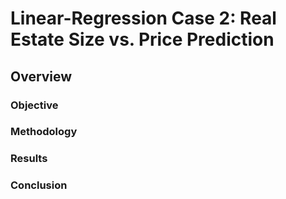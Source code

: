 # Linear-Regression Case 2: Real Estate Size vs. Price Prediction

## Overview


### Objective


### Methodology


### Results


### Conclusion

